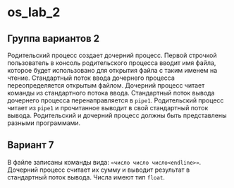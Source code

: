 # os_lab_2
## Группа вариантов 2
Родительский процесс создает дочерний процесс. Первой строчкой пользователь в консоль родительского процесса вводит имя файла, которое будет использовано для открытия файла с таким именем на чтение. Стандартный поток ввода дочернего процесса переопределяется открытым файлом. Дочерний процесс читает команды из стандартного потока ввода. Стандартный поток вывода дочернего процесса перенаправляется в `pipe1`. Родительский процесс читает из `pipe1` и прочитанное выводит в свой стандартный поток вывода. Родительский и дочерний процесс должны быть представлены разными программами.

## Вариант 7
В файле записаны команды вида: `«число число число<endline>»`. Дочерний процесс считает их сумму и выводит результат в стандартный поток вывода. Числа имеют тип `float`.
